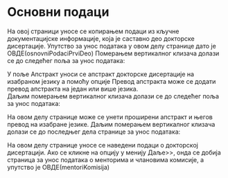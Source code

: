 # Основни подаци 
 
На овој страници уносе се копирањем подаци из кључне документацијске информације, која је саставно део докторске дисертације. Упутство за унос података у овом делу странице дато је ОВДЕ(osnovniPodaciPrviDeo) 
Померањем вертикалног клизача долази се до следећег поља за унос података:  
 
У поље Апстракт уноси се апстракт докторске дисертације на изабраном језику а помоћу опције Превод апстракта може се додати превод апстракта на један или више језика.  
Даљим померањем вертикалног клизача долази се до следећег поља за унос података:  
 
На овом делу странице може се унети проширени апстракт и његов превод на изабране језике. 
Даљим померањем вертикалног клизача долази се до последњег дела странице за унос података:  
 
На овом делу странице уносе се наведени подаци о докторској дисертацији. 
Ако се кликне на опцију у менију Даље>>, онда се добија страница за унос података о менторима и члановима комисије, а упутство је ОВДЕ(mentoriKomisija) 
